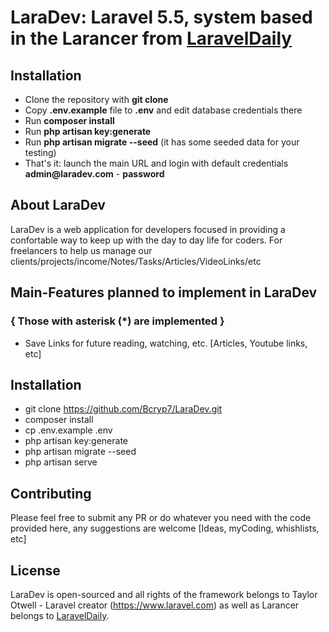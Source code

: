 # LaraDev: Laravel 5.5, system based in the __Larancer__ from [LaravelDaily](https://github.com/LaravelDaily/Larancer-QuickAdminPanel)

## Installation

- Clone the repository with __git clone__
- Copy __.env.example__ file to __.env__ and edit database credentials there
- Run __composer install__
- Run __php artisan key:generate__
- Run __php artisan migrate --seed__ (it has some seeded data for your testing)
- That's it: launch the main URL and login with default credentials __admin@laradev.com__ - __password__

## About LaraDev

LaraDev is a web application for developers focused in providing a confortable way to keep up with the day to day life for coders.
For freelancers to help us manage our clients/projects/income/Notes/Tasks/Articles/VideoLinks/etc

## Main-Features planned to implement in LaraDev
### { Those with asterisk (*) are implemented }

- Save Links for future reading, watching, etc. [Articles, Youtube links, etc]

## Installation

- git clone https://github.com/Bcryp7/LaraDev.git
- composer install
- cp .env.example .env
- php artisan key:generate
- php artisan migrate --seed
- php artisan serve

## Contributing
Please feel free to submit any PR or do whatever you need with the code provided here, any suggestions are welcome [Ideas, myCoding, whishlists, etc]

## License

LaraDev is open-sourced and all rights of the framework belongs to Taylor Otwell - Laravel creator (https://www.laravel.com) as well as Larancer belongs to [LaravelDaily](https://github.com/LaravelDaily).